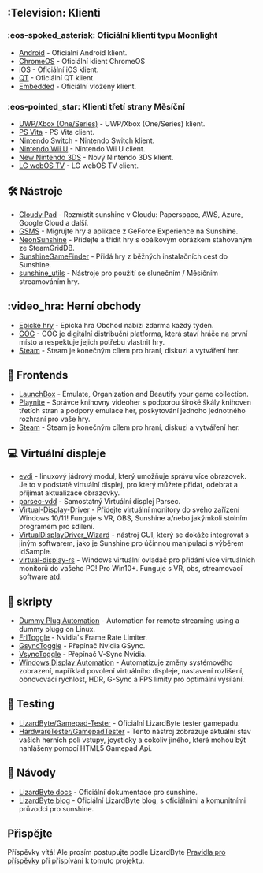 <!--lint disable awesome-heading awesome-toc double-link-->

<div align="center" style="display: none;">
  <img src="/assets/banner.png" />
  <h1 align="center">Úžasné slunce</h1>
  <h4 align="center">Sbírka úžasných slunečních skriptů, Nástrojů, příruček a softwaru společnosti</h4>
</div>

<div align="center" style="display: none;">
[
  <a href="#-clients">klienty</a> •
  <a href="#%EF%B8%8F-tools">Nástroje</a> •
  <a href="#-game-stores">Herní obchody</a> •
  <a href="#-frontends">Frontends</a> •
  <a href="#-virtual-displays">Virtuální displeje</a> •
  <a href="#-scripts">skripty</a> •
  <a href="#-testing">Testing</a> •
  <a href="#-guides">Návody</a>
]
</div>

## :Television: Klienti

### :eos-spoked_asterisk: Oficiální klienti typu Moonlight

- [Android](https://github.com/moonlight-stream/moonlight-android) - Oficiální Android klient.
- [ChromeOS](https://github.com/moonlight-stream/moonlight-chrome) - Oficiální klient ChromeOS
- [iOS](https://github.com/moonlight-stream/moonlight-ios) - Oficiální iOS klient.
- [QT](https://github.com/moonlight-stream/moonlight-qt) - Oficiální QT klient.
- [Embedded](https://github.com/moonlight-stream/moonlight-embedded) - Oficiální vložený klient.

### :eos-pointed_star: Klienti třetí strany Měsíční

- [UWP/Xbox (One/Series)](https://github.com/TheElixZammuto/moonlight-xbox) - UWP/Xbox (One/Series) klient.
- [PS Vita](https://github.com/xyzz/vita-moonlight) - PS Vita client.
- [Nintendo Switch](https://github.com/XITRIX/Moonlight-Switch) - Nintendo Switch klient.
- [Nintendo Wii U](https://github.com/GaryOderNichts/moonlight-wiiu) - Nintendo Wii U client.
- [New Nintendo 3DS](https://github.com/zoeyjodon/moonlight-N3DS) - Nový Nintendo 3DS klient.
- [LG webOS TV](https://github.com/mariotaku/moonlight-tv) - LG webOS TV client.

## 🛠️ Nástroje

- [Cloudy Pad](https://github.com/PierreBeucher/cloudypad) - Rozmístit sunshine v Cloudu: Paperspace, AWS, Azure, Google Cloud a další.
- [GSMS](https://github.com/LizardByte/GSMS) - Migrujte hry a aplikace z GeForce Experience na Sunshine.
- [NeonSunshine](https://github.com/NeonLightning/NeonSunshine) - Přidejte a třídit hry s obálkovým obrázkem stahovaným ze SteamGridDB.
- [SunshineGameFinder](https://github.com/JMTK/SunshineGameFinder) - Přidá hry z běžných instalačních cest do Sunshine.
- [sunshine_utils](https://github.com/designer-living/sunshine_utils) - Nástroje pro použití se slunečním / Měsíčním streamováním hry.

## :video_hra: Herní obchody

- [Epické hry](https://www.epicgames.com) - Epická hra Obchod nabízí zdarma každý týden.
- [GOG](https://www.gog.com) - GOG je digitální distribuční platforma, která staví hráče na první místo a respektuje jejich potřebu vlastnit hry.
- [Steam](https://store.steampowered.com) - Steam je konečným cílem pro hraní, diskuzi a vytváření her.

## 💠 Frontends

- [LaunchBox](https://www.launchbox-app.com/) - Emulate, Organization and Beautify your game collection.
- [Playnite](https://github.com/JosefNemec/Playnite) - Správce knihovny videoher s podporou široké škály knihoven třetích stran a podpory emulace her, poskytování jednoho jednotného rozhraní pro vaše hry.
- [Steam](https://store.steampowered.com) - Steam je konečným cílem pro hraní, diskuzi a vytváření her.

## 💻 Virtuální displeje

- [evdi](https://github.com/DisplayLink/evdi) - linuxový jádrový modul, který umožňuje správu více obrazovek. Je to v podstatě virtuální displej, pro který můžete přidat, odebrat a přijímat aktualizace obrazovky.
- [parsec-vdd](https://github.com/nomi-san/parsec-vdd) - Samostatný Virtuální displej Parsec.
- [Virtual-Display-Driver](https://github.com/itsmikethetech/Virtual-Display-Driver) - Přidejte virtuální monitory do svého zařízení Windows 10/11! Funguje s VR, OBS, Sunshine a/nebo jakýmkoli stolním programem pro sdílení.
- [VirtualDisplayDriver_Wizard](https://github.com/sofmeright/VirtualDisplayDriver_Wizard) - nástroj GUI, který se dokáže integrovat s jiným softwarem, jako je Sunshine pro účinnou manipulaci s výběrem IdSample.
- [virtual-display-rs](https://github.com/MolotovCherry/virtual-display-rs) - Windows virtuální ovladač pro přidání více virtuálních monitorů do vašeho PC! Pro Win10+. Funguje s VR, obs, streamovací software atd.

## 📜 skripty

- [Dummy Plug Automation](https://github.com/XenHat/dummy-plug-automation) - Automation for remote streaming using a dummy plugg on Linux.
- [FrlToggle](https://github.com/FrogTheFrog/frl-toggle) - Nvidia's Frame Rate Limiter.
- [GsyncToggle](https://github.com/FrogTheFrog/gsync-toggle) - Přepínač Nvidia GSync.
- [VsyncToggle](https://github.com/xanderfrangos/vsync-toggle) - Přepínač V-Sync Nvidia.
- [Windows Display Automation](https://github.com/fehbari/sunshine-scripts) - Automatizuje změny systémového zobrazení, například povolení virtuálního displeje, nastavení rozlišení, obnovovací rychlost, HDR, G-Sync a FPS limity pro optimální vysílání.

## 🧪 Testing

- [LizardByte/Gamepad-Tester](https://app.lizardbyte.dev/gamepad-tester) - Oficiální LizardByte tester gamepadu.
- [HardwareTester/GamepadTester](https://hardwaretester.com/gamepad) - Tento nástroj zobrazuje aktuální stav vašich herních polí vstupy, joysticky a cokoliv jiného, které mohou být nahlášeny pomocí HTML5 Gamepad Api.

## 📓 Návody

- [LizardByte docs](https://docs.lizardbyte.dev/projects/sunshine) - Oficiální dokumentace pro sunshine.
- [LizardByte blog](https://app.lizardbyte.dev/blog) - Oficiální LizardByte blog, s oficiálními a komunitními průvodci pro sunshine.

## Přispějte

Příspěvky vítá! Ale prosím postupujte podle LizardByte
[Pravidla pro příspěvky](https://docs.lizardbyte.dev/latest/developers/contributing.html)
při přispívání k tomuto projektu.
